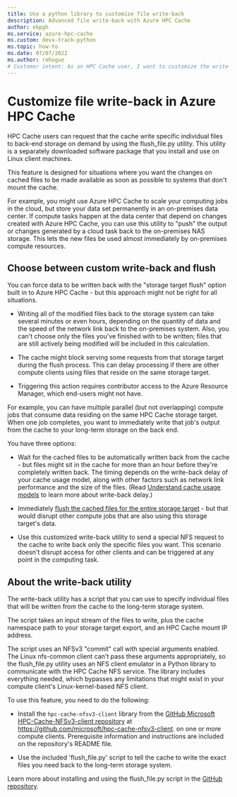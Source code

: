 ```yaml
---
title: Use a python library to customize file write-back
description: Advanced file write-back with Azure HPC Cache
author: ekpgh
ms.service: azure-hpc-cache
ms.custom: devx-track-python
ms.topic: how-to
ms.date: 07/07/2022
ms.author: rohogue
# Customer intent: As an HPC Cache user, I want to customize the write-back of specific files to my on-premises storage, so that I can ensure timely availability of output without disrupting other compute tasks relying on shared data.
---
```


# Customize file write-back in Azure HPC Cache

HPC Cache users can request that the cache write specific individual files to back-end storage on demand by using the flush_file.py utility. This utility is a separately downloaded software package that you install and use on Linux client machines.

This feature is designed for situations where you want the changes on cached files to be made available as soon as possible to systems that don't mount the cache.

For example, you might use Azure HPC Cache to scale your computing jobs in the cloud, but store your data set permanently in an on-premises data center. If compute tasks happen at the data center that depend on changes created with Azure HPC Cache, you can use this utility to "push" the output or changes generated by a cloud task back to the on-premises NAS storage. This lets the new files be used almost immediately by on-premises compute resources.

## Choose between custom write-back and flush

You can force data to be written back with the "storage target flush" option built in to Azure HPC Cache - but this approach might not be right for all situations.

* Writing all of the modified files back to the storage system can take several minutes or even hours, depending on the quantity of data and the speed of the network link back to the on-premises system. Also, you can't choose only the files you've finished with to be written; files that are still actively being modified will be included in this calculation.

* The cache might block serving some requests from that storage target during the flush process. This can delay processing if there are other compute clients using files that reside on the same storage target.

* Triggering this action requires contributor access to the Azure Resource Manager, which end-users might not have.

<!-- If you create a storage target for each export of your on-premises system, you might have multiple compute jobs in the cloud using different subsets of data from one storage target. In this situation, you have to wait for all the jobs to finish before you can force the changed files to be written back to the back-end storage without disrupting access to the compute clients working on other datasets from the same export.  -->
<!-- 
have overlap in your compute jobs  could have more than one compute job working on the data 
Your on-premises storage has a limited number of exports, so you will likely have more than one task operating on the data sets in one HPC Cache storage target. You can use the flush command to write all changes back to the long-term storage, but in this situation that would disrupt the other Azure-based jobs using that storage target. -->

For example, you can have multiple parallel (but not overlapping) compute jobs that consume data residing on the same HPC Cache storage target. When one job completes, you want to immediately write that job's output from the cache to your long-term storage on the back end.

You have three options:

* Wait for the cached files to be automatically written back from the cache - but files might sit in the cache for more than an hour before they're completely written back. The timing depends on the write-back delay of your cache usage model, along with other factors such as network link performance and the size of the files. (Read [Understand cache usage models](cache-usage-models.md) to learn more about write-back delay.)

* Immediately [flush the cached files for the entire storage target](manage-storage-targets.md#write-cached-files-to-the-storage-target) - but that would disrupt other compute jobs that are also using this storage target's data.

* Use this customized write-back utility to send a special NFS request to the cache to write back only the specific files you want. This scenario doesn't disrupt access for other clients and can be triggered at any point in the computing task.

## About the write-back utility

The write-back utility has a script that you can use to specify individual files that will be written from the cache to the long-term storage system.

The script takes an input stream of the files to write, plus the cache namespace path to your storage target export, and an HPC Cache mount IP address.

The script uses an NFSv3 "commit" call with special arguments enabled. The Linux nfs-common client can't pass these arguments appropriately, so the flush_file.py utility uses an NFS client emulator in a Python library to communicate with the HPC Cache NFS service. The library includes everything needed, which bypasses any limitations that might exist in your compute client's Linux-kernel-based NFS client.

To use this feature, you need to do the following:

* Install the ``hpc-cache-nfsv3-client`` library from the [GitHub Microsoft HPC-Cache-NFSv3-client repository](<https://github.com/microsoft/hpc-cache-nfsv3-client>) at <https://github.com/microsoft/hpc-cache-nfsv3-client>. on one or more compute clients. Prerequisite information and instructions are included on the repository's README file.

* Use the included 'flush_file.py' script to tell the cache to write the exact files you need back to the long-term storage system.

Learn more about installing and using the flush_file.py script in the [GitHub repository](<https://github.com/microsoft/hpc-cache-nfsv3-client#readme>).
